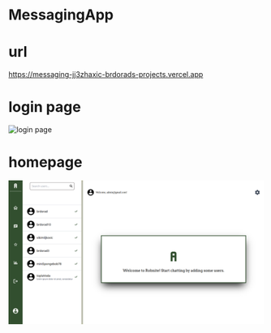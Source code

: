 # MessagingApp

# url
https://messaging-jj3zhaxic-brdorads-projects.vercel.app
  

# login page
![login page](loginpage.png)


# homepage
![homepage](homepage.png)
